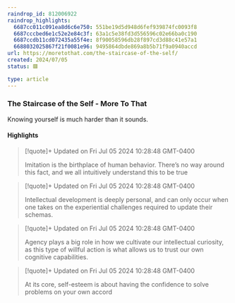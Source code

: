 ```yaml
---
raindrop_id: 812006922
raindrop_highlights:
  6687cc011c091ea8d6c6e750: 551be19d5d948d6fef939874fc0093f8
  6687cccbed6e1c52e2e84c3f: 63a1c5e38fd3d556596c02e66ba0c190
  6687ccdb11cd072435a55f4e: 8f90058596db28f897cd3d88c41e57a1
  6688032025867f21f0081e96: 9495864dbde869a8b5b71f9a0940accd
url: https://moretothat.com/the-staircase-of-the-self/
created: 2024/07/05
status: 🟥

type: article
---
```



### The Staircase of the Self - More To That

Knowing yourself is much harder than it sounds.

#### Highlights

> [!quote]+ Updated on Fri Jul 05 2024 10:28:48 GMT-0400
>
> Imitation is the birthplace of human behavior. There’s no way around this fact, and we all intuitively understand this to be true

> [!quote]+ Updated on Fri Jul 05 2024 10:28:48 GMT-0400
>
> Intellectual development is deeply personal, and can only occur when one takes on the experiential challenges required to update their schemas.

> [!quote]+ Updated on Fri Jul 05 2024 10:28:48 GMT-0400
>
> Agency plays a big role in how we cultivate our intellectual curiosity, as this type of willful action is what allows us to trust our own cognitive capabilities.

> [!quote]+ Updated on Fri Jul 05 2024 10:28:48 GMT-0400
>
> At its core, self-esteem is about having the confidence to solve problems on your own accord
